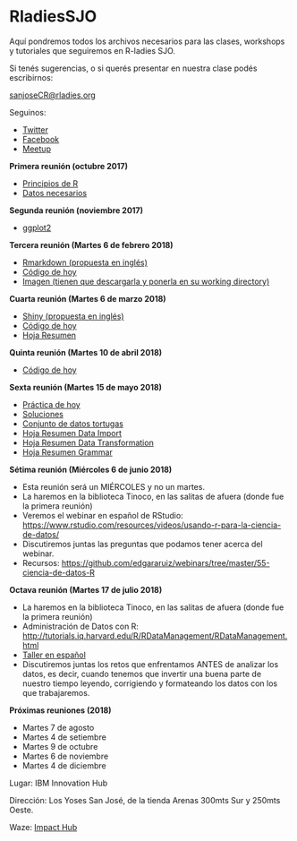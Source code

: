 # RladiesSJO

Aquí pondremos todos los archivos necesarios para las clases, workshops y tutoriales que seguiremos en R-ladies SJO.

Si tenés sugerencias, o si querés presentar en nuestra clase podés escribirnos:

sanjoseCR@rladies.org 

Seguinos: 
- [Twitter](https://twitter.com/RladiesCR)
- [Facebook](https://www.facebook.com/R-Ladies-San-Jos%C3%A9-CR-113831192660935/)
- [Meetup](https://www.meetup.com/rladies-san-jose)

**Primera reunión (octubre 2017)**

- [Principios de R](https://github.com/malfaro2/RladiesSJO/blob/master/Rladies.R)
- [Datos necesarios](https://github.com/malfaro2/RladiesSJO/blob/master/combined.csv)

**Segunda reunión (noviembre 2017)**

- [ggplot2](https://github.com/malfaro2/RladiesSJO/blob/master/ggplot2.Rmd)


**Tercera reunión (Martes 6 de febrero 2018)**

- [Rmarkdown (propuesta en inglés)](https://github.com/mine-cetinkaya-rundel/dukelib-workshop-rmarkdown/blob/master/rmarkdown.pdf)
- [Código de hoy](https://github.com/malfaro2/RladiesSJO/blob/master/Rmarkdown.Rmd)
- [Imagen (tienen que descargarla y ponerla en su working directory)](https://github.com/malfaro2/RladiesSJO/blob/master/boards.jpg)

**Cuarta reunión (Martes 6 de marzo 2018)**

- [Shiny (propuesta en inglés)](http://shiny.rstudio.com/tutorial/written-tutorial/lesson1/)
- [Código de hoy](https://github.com/malfaro2/RladiesSJO/blob/master/Shiny_RladiesSJO.Rmd)
- [Hoja Resumen](http://shiny.rstudio.com/images/shiny-cheatsheet.pdf)

**Quinta reunión (Martes 10 de abril 2018)**

- [Código de hoy](https://github.com/malfaro2/RladiesSJO/blob/master/Shiny2_RladiesSJO.R)

**Sexta reunión (Martes 15 de mayo 2018)**

- [Práctica de hoy](https://github.com/malfaro2/RladiesSJO/blob/master/dplyr%20pra%CC%81ctica.Rmd)
- [Soluciones](https://github.com/malfaro2/RladiesSJO/blob/master/Solucio%CC%81n_sesio%CC%81n_dplyr1.Rmd)
- [Conjunto de datos tortugas](https://github.com/malfaro2/RladiesSJO/blob/master/tortugas2.csv)
- [Hoja Resumen Data Import](https://github.com/malfaro2/RladiesSJO/blob/master/data-import.pdf)
- [Hoja Resumen Data Transformation](https://github.com/malfaro2/RladiesSJO/blob/master/data-transformation.pdf)
- [Hoja Resumen Grammar](https://github.com/malfaro2/RladiesSJO/blob/master/grammar.jpeg)

**Sétima reunión (Miércoles 6 de junio 2018)**

- Esta reunión será un MIÉRCOLES y no un martes.
- La haremos en la biblioteca Tinoco, en las salitas de afuera (donde fue la primera reunión)
- Veremos el webinar en español de RStudio: https://www.rstudio.com/resources/videos/usando-r-para-la-ciencia-de-datos/
- Discutiremos juntas las preguntas que podamos tener acerca del webinar.
- Recursos: https://github.com/edgararuiz/webinars/tree/master/55-ciencia-de-datos-R

**Octava reunión (Martes 17 de julio 2018)**

- La haremos en la biblioteca Tinoco, en las salitas de afuera (donde fue la primera reunión)
- Administración de Datos con R: http://tutorials.iq.harvard.edu/R/RDataManagement/RDataManagement.html
- [Taller en español](https://github.com/malfaro2/RladiesSJO/blob/master/RadmDatos.Rmd)
- Discutiremos juntas los retos que enfrentamos ANTES de analizar los datos, es decir, cuando tenemos que invertir una buena parte de nuestro tiempo leyendo, corrigiendo y formateando los datos con los que trabajaremos.

**Próximas reuniones (2018)**

- Martes 7 de agosto
- Martes 4 de setiembre
- Martes 9 de octubre
- Martes 6 de noviembre
- Martes 4 de diciembre

Lugar: IBM Innovation Hub

Dirección: Los Yoses San José, de la tienda Arenas 300mts Sur y 250mts Oeste.

Waze: [Impact Hub](https://www.waze.com/livemap?zoom=17&lat=9.92825&lon=-84.06164)

